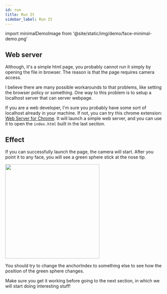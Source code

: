 ```yaml
---
id: run
title: Run It 
sidebar_label: Run It
---
```


import minimalDemoImage from '@site/static/img/demo/face-minimal-demo.png'

## Web server

Although, it's a simple html page, you probably cannot run it simply by opening the file in browser. The reason is that the page requires camera access.

I believe there are many possible workarounds to that problems, like setting the browser policy or something. One way to this problem is to setup a localhost server that can server webpage.

If you are a web developer, I'm sure you probably have some sort of localhost already in your machine. If not, you can try this chrome extension: <a href="https://chrome.google.com/webstore/detail/web-server-for-chrome/ofhbbkphhbklhfoeikjpcbhemlocgigb" target="_blank">Web Server for Chrome</a>. It will launch a simple web server, and you can use it to open the `index.html` built in the last section.

## Effect 
If you can successfully launch the page, the camera will start. After you point it to any face, you will see a green sphere stick at the nose tip.

<img src={minimalDemoImage} width="300" />

You should try to change the anchorIndex to something else to see how the position of the green sphere changes.

Make sure you get it working before going to the next section, in which we will start doing interesting stuff!
